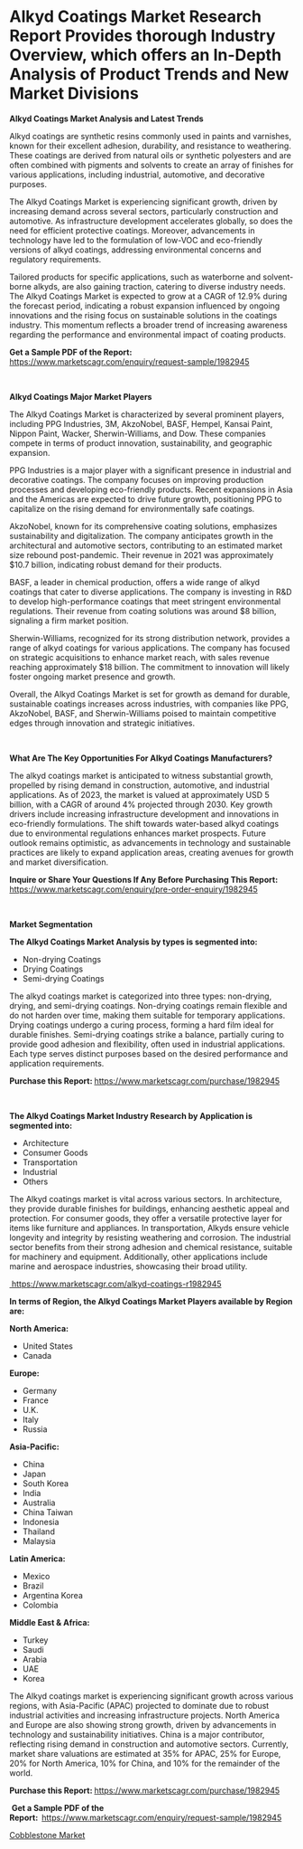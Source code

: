 <p><h1>Alkyd Coatings Market Research Report Provides thorough Industry Overview, which offers an In-Depth Analysis of Product Trends and New Market Divisions</h1></p><p><strong>Alkyd Coatings Market Analysis and Latest Trends</strong></p>
<p><p>Alkyd coatings are synthetic resins commonly used in paints and varnishes, known for their excellent adhesion, durability, and resistance to weathering. These coatings are derived from natural oils or synthetic polyesters and are often combined with pigments and solvents to create an array of finishes for various applications, including industrial, automotive, and decorative purposes.</p><p>The Alkyd Coatings Market is experiencing significant growth, driven by increasing demand across several sectors, particularly construction and automotive. As infrastructure development accelerates globally, so does the need for efficient protective coatings. Moreover, advancements in technology have led to the formulation of low-VOC and eco-friendly versions of alkyd coatings, addressing environmental concerns and regulatory requirements. </p><p>Tailored products for specific applications, such as waterborne and solvent-borne alkyds, are also gaining traction, catering to diverse industry needs. The Alkyd Coatings Market is expected to grow at a CAGR of 12.9% during the forecast period, indicating a robust expansion influenced by ongoing innovations and the rising focus on sustainable solutions in the coatings industry. This momentum reflects a broader trend of increasing awareness regarding the performance and environmental impact of coating products.</p></p>
<p><strong>Get a Sample PDF of the Report:&nbsp;</strong> <a href="https://www.marketscagr.com/enquiry/request-sample/1982945?utm_campaign=3195&utm_medium=2&utm_source=Github&utm_content=ia&utm_term=01042025&utm_id=alkyd-coatings">https://www.marketscagr.com/enquiry/request-sample/1982945</a></p>
<p>&nbsp;</p>
<p><strong>Alkyd Coatings Major Market Players</strong></p>
<p><p>The Alkyd Coatings Market is characterized by several prominent players, including PPG Industries, 3M, AkzoNobel, BASF, Hempel, Kansai Paint, Nippon Paint, Wacker, Sherwin-Williams, and Dow. These companies compete in terms of product innovation, sustainability, and geographic expansion.</p><p>PPG Industries is a major player with a significant presence in industrial and decorative coatings. The company focuses on improving production processes and developing eco-friendly products. Recent expansions in Asia and the Americas are expected to drive future growth, positioning PPG to capitalize on the rising demand for environmentally safe coatings.</p><p>AkzoNobel, known for its comprehensive coating solutions, emphasizes sustainability and digitalization. The company anticipates growth in the architectural and automotive sectors, contributing to an estimated market size rebound post-pandemic. Their revenue in 2021 was approximately $10.7 billion, indicating robust demand for their products.</p><p>BASF, a leader in chemical production, offers a wide range of alkyd coatings that cater to diverse applications. The company is investing in R&D to develop high-performance coatings that meet stringent environmental regulations. Their revenue from coating solutions was around $8 billion, signaling a firm market position.</p><p>Sherwin-Williams, recognized for its strong distribution network, provides a range of alkyd coatings for various applications. The company has focused on strategic acquisitions to enhance market reach, with sales revenue reaching approximately $18 billion. The commitment to innovation will likely foster ongoing market presence and growth.</p><p>Overall, the Alkyd Coatings Market is set for growth as demand for durable, sustainable coatings increases across industries, with companies like PPG, AkzoNobel, BASF, and Sherwin-Williams poised to maintain competitive edges through innovation and strategic initiatives.</p></p>
<p>&nbsp;</p>
<p><strong>What Are The Key Opportunities For Alkyd Coatings Manufacturers?</strong></p>
<p><p>The alkyd coatings market is anticipated to witness substantial growth, propelled by rising demand in construction, automotive, and industrial applications. As of 2023, the market is valued at approximately USD 5 billion, with a CAGR of around 4% projected through 2030. Key growth drivers include increasing infrastructure development and innovations in eco-friendly formulations. The shift towards water-based alkyd coatings due to environmental regulations enhances market prospects. Future outlook remains optimistic, as advancements in technology and sustainable practices are likely to expand application areas, creating avenues for growth and market diversification.</p></p>
<p><strong>Inquire or Share Your Questions If Any Before Purchasing This Report:</strong> <a href="https://www.marketscagr.com/enquiry/pre-order-enquiry/1982945?utm_campaign=3195&utm_medium=2&utm_source=Github&utm_content=ia&utm_term=01042025&utm_id=alkyd-coatings">https://www.marketscagr.com/enquiry/pre-order-enquiry/1982945</a></p>
<p>&nbsp;</p>
<p><strong>Market Segmentation</strong></p>
<p><strong>The Alkyd Coatings Market Analysis by types is segmented into:</strong></p>
<p><ul><li>Non-drying Coatings</li><li>Drying Coatings</li><li>Semi-drying Coatings</li></ul></p>
<p><p>The alkyd coatings market is categorized into three types: non-drying, drying, and semi-drying coatings. Non-drying coatings remain flexible and do not harden over time, making them suitable for temporary applications. Drying coatings undergo a curing process, forming a hard film ideal for durable finishes. Semi-drying coatings strike a balance, partially curing to provide good adhesion and flexibility, often used in industrial applications. Each type serves distinct purposes based on the desired performance and application requirements.</p></p>
<p><strong>Purchase this Report:&nbsp;</strong><a href="https://www.marketscagr.com/purchase/1982945?utm_campaign=3195&utm_medium=2&utm_source=Github&utm_content=ia&utm_term=01042025&utm_id=alkyd-coatings">https://www.marketscagr.com/purchase/1982945</a></p>
<p>&nbsp;</p>
<p><strong>The Alkyd Coatings Market Industry Research by Application is segmented into:</strong></p>
<p><ul><li>Architecture</li><li>Consumer Goods</li><li>Transportation</li><li>Industrial</li><li>Others</li></ul></p>
<p><p>The Alkyd coatings market is vital across various sectors. In architecture, they provide durable finishes for buildings, enhancing aesthetic appeal and protection. For consumer goods, they offer a versatile protective layer for items like furniture and appliances. In transportation, Alkyds ensure vehicle longevity and integrity by resisting weathering and corrosion. The industrial sector benefits from their strong adhesion and chemical resistance, suitable for machinery and equipment. Additionally, other applications include marine and aerospace industries, showcasing their broad utility.</p></p>
<p><a href="https://www.marketscagr.com/alkyd-coatings-r1982945?utm_campaign=3195&utm_medium=2&utm_source=Github&utm_content=ia&utm_term=01042025&utm_id=alkyd-coatings">&nbsp;https://www.marketscagr.com/alkyd-coatings-r1982945</a></p>
<p><strong>In terms of Region, the Alkyd Coatings Market Players available by Region are:</strong></p>
<p>
    <p> <strong> North America: </strong>
        <ul>
            <li>United States</li>
            <li>Canada</li>
        </ul>
        </p> 
    <p> <strong> Europe: </strong>
        <ul>
            <li>Germany</li>
            <li>France</li>
            <li>U.K.</li>
            <li>Italy</li>
            <li>Russia</li>
        </ul>
        </p> 
    <p> <strong> Asia-Pacific: </strong>
        <ul>
            <li>China</li>
            <li>Japan</li>
            <li>South Korea</li>
            <li>India</li>
            <li>Australia</li>
            <li>China Taiwan</li>
            <li>Indonesia</li>
            <li>Thailand</li>
            <li>Malaysia</li>
        </ul>
        </p> 
    <p> <strong> Latin America: </strong>
        <ul>
            <li>Mexico</li>
            <li>Brazil</li>
            <li>Argentina Korea</li>
            <li>Colombia</li>
        </ul>
        </p> 
    <p> <strong> Middle East & Africa: </strong>
        <ul>
            <li>Turkey</li>
            <li>Saudi</li>
            <li>Arabia</li>
            <li>UAE</li>
            <li>Korea</li>
        </ul>
    </p>
    </p>
<p><p>The Alkyd coatings market is experiencing significant growth across various regions, with Asia-Pacific (APAC) projected to dominate due to robust industrial activities and increasing infrastructure projects. North America and Europe are also showing strong growth, driven by advancements in technology and sustainability initiatives. China is a major contributor, reflecting rising demand in construction and automotive sectors. Currently, market share valuations are estimated at 35% for APAC, 25% for Europe, 20% for North America, 10% for China, and 10% for the remainder of the world.</p></p>
<p><strong>Purchase this Report: </strong><a href="https://www.marketscagr.com/purchase/1982945?utm_campaign=3195&utm_medium=2&utm_source=Github&utm_content=ia&utm_term=01042025&utm_id=alkyd-coatings">https://www.marketscagr.com/purchase/1982945</a></p>
<p>&nbsp;<strong>Get a Sample PDF of the Report:&nbsp;&nbsp;</strong><a href="https://www.marketscagr.com/enquiry/request-sample/1982945?utm_campaign=3195&utm_medium=2&utm_source=Github&utm_content=ia&utm_term=01042025&utm_id=alkyd-coatings">https://www.marketscagr.com/enquiry/request-sample/1982945</a></p>
<p><strong></strong></p>
<p><p><a href="https://github.com/tanckfelli84/Market-Research-Report-List-1/blob/main/cobblestone-market.md?utm_campaign=3195&utm_medium=2&utm_source=Github&utm_content=ia&utm_term=01042025&utm_id=alkyd-coatings">Cobblestone Market</a></p></p>